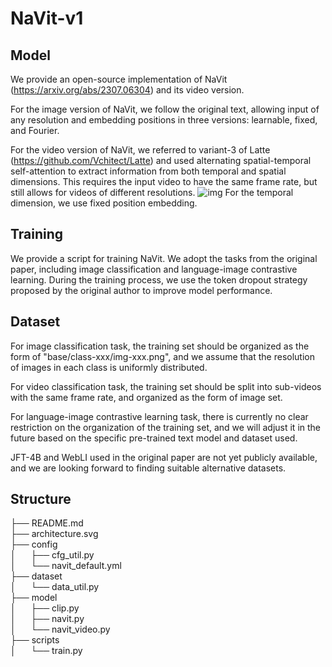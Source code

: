 # NaVit-v1
## Model
We provide an open-source implementation of NaVit (https://arxiv.org/abs/2307.06304) and
its video version. 

For the image version of NaVit, we follow the original text,
allowing input of any resolution and embedding positions in three versions:
learnable, fixed, and Fourier.

For the video version of NaVit, we referred to variant-3 of Latte (https://github.com/Vchitect/Latte) and used alternating spatial-temporal self-attention to extract information from both temporal and spatial dimensions.
This requires the input video to have the same frame rate,
but still allows for videos of different resolutions.
![img](.\architecture.svg)
For the temporal dimension, we use fixed position embedding.
## Training
We provide a script for training NaVit. We adopt the tasks from the original paper,
including image classification and language-image contrastive learning.
During the training process, we use the token dropout strategy proposed by the original author to improve model performance.
## Dataset
For image classification task, the training set should be organized as the form of "base/class-xxx/img-xxx.png",
and we assume that the resolution of images in each class is uniformly distributed.

For video classification task, the training set should be split into sub-videos with the same frame rate, and
 organized as the form of image set.

For language-image contrastive learning task, there is currently no clear restriction on the organization of the training set,
and we will adjust it in the future based on the specific pre-trained text model and dataset used.

JFT-4B and WebLI used in the original paper are not yet publicly available,
and we are looking forward to finding suitable alternative datasets.
## Structure 
├── README.md  
├── architecture.svg  
├── config  
│&nbsp;&nbsp;&nbsp;&nbsp;&nbsp;&nbsp;├── cfg_util.py  
│&nbsp;&nbsp;&nbsp;&nbsp;&nbsp;&nbsp;└── navit_default.yml  
├── dataset   
│&nbsp;&nbsp;&nbsp;&nbsp;&nbsp;&nbsp;└── data_util.py  
├── model  
│&nbsp;&nbsp;&nbsp;&nbsp;&nbsp;&nbsp;├── clip.py  
│&nbsp;&nbsp;&nbsp;&nbsp;&nbsp;&nbsp;├── navit.py  
│&nbsp;&nbsp;&nbsp;&nbsp;&nbsp;&nbsp;└── navit_video.py  
├── scripts  
│&nbsp;&nbsp;&nbsp;&nbsp;&nbsp;&nbsp;└── train.py
